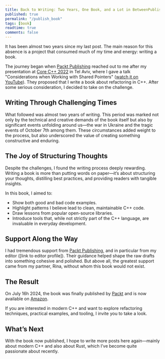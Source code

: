 ```yaml
---
title: Back to Writing: Two Years, One Book, and a Lot in BetweenPublish a book
published: true
permalink: "/publish_book"
tags: [book]
readtime: true
comments: false
---
```


It has been almost two years since my last post. The main reason for this absence is a project that consumed much of my time and energy: writing a book.

The journey began when [Packt Publishing](https://www.packtpub.com) reached out to me after my presentation at [Core C++ 2022](https://corecpp.org/) in Tel Aviv, where I gave a talk "Considerations when Working with Shared Pointers" ([watch it on YouTube](https://www.https://corecpp.org/youtube.com/watch?v=dQw4w9WgXcQ)). They proposed that I write a book about refactoring in C++. After some serious consideration, I decided to take on the challenge.

## Writing Through Challenging Times

What followed was almost two years of writing. This period was marked not only by the technical and creative demands of the book itself but also by significant events unfolding around us—the war in Ukraine and the tragic events of October 7th among them. These circumstances added weight to the process, but also underscored the value of creating something constructive and enduring.

## The Joy of Structuring Thoughts

Despite the challenges, I found the writing process deeply rewarding. Writing a book is more than putting words on paper—it’s about structuring your thoughts, distilling best practices, and providing readers with tangible insights.

In this book, I aimed to:

* Show both good and bad code examples.
* Highlight patterns I believe lead to clean, maintainable C++ code.
* Draw lessons from popular open-source libraries.
* Introduce tools that, while not strictly part of the C++ language, are invaluable in everyday development.

## Support Along the Way

I had tremendous support from [Packt Publishing](https://www.packtpub.com), and in particular from my editor (\[link to editor profile]). Their guidance helped shape the raw drafts into something cohesive and polished. But above all, the greatest support came from my partner, Rina, without whom this book would not exist.

## The Result

On July 16h 2024, the book was finally published by [Packt](https://www.packtpub.com/en-us/product/refactoring-with-c-9781837633777) and is now available on [Amazon](https://www.amazon.com/dp/1837633770).

If you are interested in modern C++ and want to explore refactoring techniques, practical examples, and tooling, I invite you to take a look.

## What’s Next

With the book now published, I hope to write more posts here again—mainly about modern C++ and also about Rust, which I’ve become quite passionate about recently.
